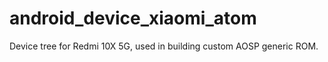 # android_device_xiaomi_atom
Device tree for Redmi 10X 5G, used in building custom AOSP generic ROM.
